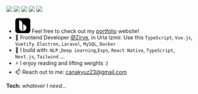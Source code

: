 [<img src="https://img.shields.io/badge/github-2312100E.svg?&style=for-the-badge&logo=github&logoColor=white&color=black" />](https://github.com/canakyuz)
[<img src="https://img.shields.io/badge/linkedin-%230077B5.svg?&style=for-the-badge&logo=linkedin&logoColor=white" />](https://www.linkedin.com/in/canakyuzz)
[<img src="https://img.shields.io/badge/twitter-x?style=for-the-badge&logo=x&logoColor=white&color=000000" />](https://www.twitter.com/in/bcakyz/)
[<img src="https://img.shields.io/static/v1?message=Instagram&logo=instagram&label=&color=E4405F&logoColor=white&labelColor=&style=for-the-badge" />](https://instagram.com/canakyuz__)
[<img src="https://img.shields.io/static/v1?message=Medium&logo=medium&label=&color=12100E&logoColor=white&labelColor=&style=for-the-badge"/>](https://canakyuz.medium.com/)


- [![](https://github.com/canakyuz/v4/blob/main/public/logo/favicon.svg)](https://canakyuz.dev/) Feel free to check out my [portfolio](https://canakyuz.dev/) website!
- 🏢 Frontend Developer [@Zirve](https://zirve-bilgisayar.com/), in Urla Izmir. Use this `TypeScript`, `Vue.js`, `Vuetify`. `Electron`, `Laravel`, `MySQL`, `Docker`
- 🧰 I build with:  `NLP` ,`Deep Learning`,`Expo`, `React Native`, `TypeScript`, `Next.js`, `Tailwind` ...
- ⚡ I enjoy reading and lifting weights :)
- 📫 Reach out to me: canakyuz23@gmail.com

**Tech:** _whatever I need..._
